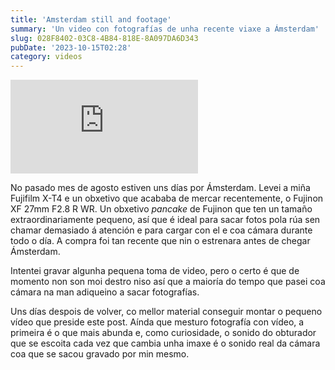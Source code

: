 ```yaml
---
title: 'Amsterdam still and footage'
summary: 'Un video con fotografías de unha recente viaxe a Ámsterdam'
slug: 028F8402-03C8-4B84-818E-8A097DA6D343
pubDate: '2023-10-15T02:28'
category: videos
---
```

<iframe src="https://www.youtube.com/embed/7rf7-T8A57M?si=KFCICFBu0CFj-9Ir" title="YouTube video player" frameborder="0" allow="accelerometer; autoplay; clipboard-write; encrypted-media; gyroscope; picture-in-picture; web-share" allowfullscreen></iframe>

No pasado mes de agosto estiven uns días por Ámsterdam. Levei a miña Fujifilm X-T4 e un obxetivo que acababa de mercar recentemente, o Fujinon XF 27mm F2.8 R WR. Un obxetivo *pancake* de Fujinon que ten un tamaño extraordinariamente pequeno, así que é ideal para sacar fotos pola rúa sen chamar demasiado á atención e para cargar con el e coa cámara durante todo o día. A compra foi tan recente que nin o estrenara antes de chegar Ámsterdam.

Intentei gravar algunha pequena toma de video, pero o certo é que de momento non son moi destro niso así que a maioría do tempo que pasei coa cámara na man adiqueino a sacar fotografías.

Uns días despois de volver, co mellor material conseguir montar o pequeno vídeo que preside este post. Aínda que mesturo fotografía con vídeo, a primeira é o que mais abunda e, como curiosidade, o sonido do obturador que se escoita cada vez que cambia unha imaxe é o sonido real da cámara coa que se sacou gravado por min mesmo.